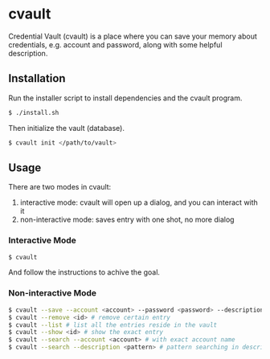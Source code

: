 cvault
======

Credential Vault (cvault) is a place where you can save your memory about credentials, e.g. account and password, along with some helpful description.


Installation
------------

Run the installer script to install dependencies and the cvault program.

~~~ sh
$ ./install.sh
~~~

Then initialize the vault (database).

~~~ sh
$ cvault init </path/to/vault>
~~~


Usage
-----

There are two modes in cvault:

1. interactive mode: cvault will open up a dialog, and you can interact with it
2. non-interactive mode: saves entry with one shot, no more dialog

### Interactive Mode

~~~ sh
$ cvault
~~~

And follow the instructions to achive the goal.

### Non-interactive Mode

~~~ sh
$ cvault --save --account <account> --password <password> --description <description> # save a new entry
$ cvault --remove <id> # remove certain entry
$ cvault --list # list all the entries reside in the vault
$ cvault --show <id> # show the exact entry
$ cvault --search --account <account> # with exact account name
$ cvault --search --description <pattern> # pattern searching in description
~~~
